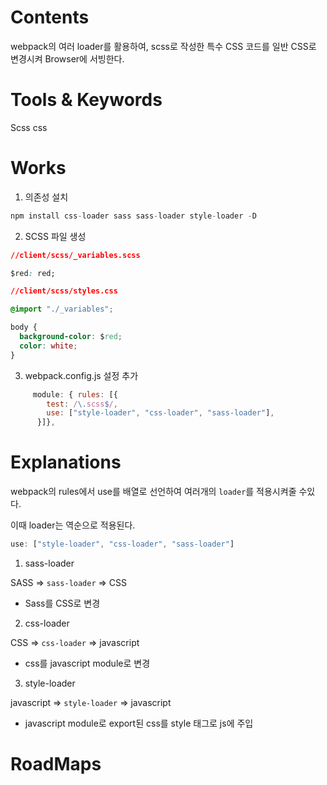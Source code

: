 # Contents

webpack의 여러 loader를 활용하여, scss로 작성한 특수 CSS 코드를
일반 CSS로 변경시켜 Browser에 서빙한다.

# Tools &  Keywords

Scss css
# Works

1. 의존성 설치
```js
npm install css-loader sass sass-loader style-loader -D
```

2. SCSS 파일 생성
```css
//client/scss/_variables.scss

$red: red;

//client/scss/styles.css

@import "./_variables";

body {
  background-color: $red;
  color: white;
}

```

3. webpack.config.js 설정 추가
```js
     module: { rules: [{
        test: /\.scss$/,
        use: ["style-loader", "css-loader", "sass-loader"],
      }]},
```
# Explanations


webpack의 rules에서 use를 배열로 선언하여 
여러개의 `loader`를 적용시켜줄 수있다.

이때 loader는 역순으로 적용된다.

```js
use: ["style-loader", "css-loader", "sass-loader"]
```

1. sass-loader

SASS => `sass-loader`  => CSS
-  Sass를 CSS로 변경 

2. css-loader

CSS => `css-loader` => javascript
- css를 javascript module로 변경

3. style-loader

javascript => `style-loader` => javascript  
- javascript module로 export된 css를 style 태그로 js에 주입


# RoadMaps